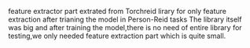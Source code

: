 feature extractor part extrated from Torchreid lirary for only feature extraction after trianing the model in Person-Reid tasks
The library itself was big and after training the model,there is no need of entire library for testing,we only needed feature extraction part which is quite small.
